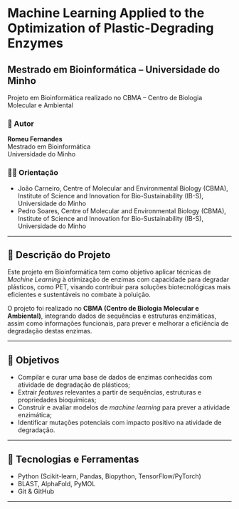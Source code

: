 # Machine Learning Applied to the Optimization of Plastic-Degrading Enzymes

## Mestrado em Bioinformática – Universidade do Minho  
Projeto em Bioinformática realizado no CBMA – Centro de Biologia Molecular e Ambiental

### 👤 Autor
**Romeu Fernandes**  
Mestrado em Bioinformática  
Universidade do Minho

### 🧑‍🏫 Orientação
- João Carneiro, Centre of Molecular and Environmental Biology (CBMA), Institute of Science and Innovation for Bio-Sustainability (IB-S), Universidade do Minho  
- Pedro Soares, Centre of Molecular and Environmental Biology (CBMA), Institute of Science and Innovation for Bio-Sustainability (IB-S), Universidade do Minho  

---

## 📌 Descrição do Projeto

Este projeto em Bioinformática tem como objetivo aplicar técnicas de *Machine Learning* à otimização de enzimas com capacidade para degradar plásticos, como PET, visando contribuir para soluções biotecnológicas mais eficientes e sustentáveis no combate à poluição.

O projeto foi realizado no **CBMA (Centro de Biologia Molecular e Ambiental)**, integrando dados de sequências e estruturas enzimáticas, assim como informações funcionais, para prever e melhorar a eficiência de degradação destas enzimas.

---

## 🔬 Objetivos

- Compilar e curar uma base de dados de enzimas conhecidas com atividade de degradação de plásticos;
- Extrair *features* relevantes a partir de sequências, estruturas e propriedades bioquímicas;
- Construir e avaliar modelos de *machine learning* para prever a atividade enzimática;
- Identificar mutações potenciais com impacto positivo na atividade de degradação.

---

## 🧰 Tecnologias e Ferramentas

- Python (Scikit-learn, Pandas, Biopython, TensorFlow/PyTorch)
- BLAST, AlphaFold, PyMOL
- Git & GitHub

---
